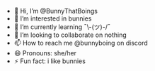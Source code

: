 - 👋 Hi, I’m @BunnyThatBoings
- 👀 I’m interested in bunnies
- 🌱 I’m currently learning ¯\\-(ツ)-/¯
- 💞️ I’m looking to collaborate on nothing
- 📫 How to reach me @bunnyboing on discord
- 😄 Pronouns: she/her
- ⚡ Fun fact: i like bunnies

<!---
BunnyThatBoings/BunnyThatBoings is a ✨ special ✨ repository because its `README.md` (this file) appears on your GitHub profile.
You can click the Preview link to take a look at your changes.
--->
